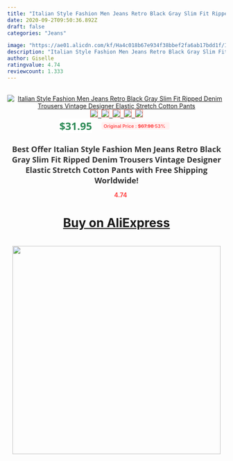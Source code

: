 ```yaml
---
title: "Italian Style Fashion Men Jeans Retro Black Gray Slim Fit Ripped Denim Trousers Vintage Designer Elastic Stretch Cotton Pants"
date: 2020-09-2T09:50:36.892Z
draft: false
categories: "Jeans"

image: "https://ae01.alicdn.com/kf/Ha4c018b67e934f38bbef2fa6ab17bdd1f/Italian-Style-Fashion-Men-Jeans-Retro-Black-Gray-Slim-Fit-Ripped-Denim-Trousers-Vintage-Designer-Elastic.jpg"
description: "Italian Style Fashion Men Jeans Retro Black Gray Slim Fit Ripped Denim Trousers Vintage Designer Elastic Stretch Cotton Pants"
author: Giselle
ratingvalue: 4.74
reviewcount: 1.333
---
```

<br>
<div style="text-align: center;">
<a href="https://s.click.aliexpress.com/e/_9IravX" target="_blank" rel="nofollow noopener noreferrer"><img alt="Italian Style Fashion Men Jeans Retro Black Gray Slim Fit Ripped Denim Trousers Vintage Designer Elastic Stretch Cotton Pants" class="magnifier-image" src="https://ae01.alicdn.com/kf/Ha4c018b67e934f38bbef2fa6ab17bdd1f/Italian-Style-Fashion-Men-Jeans-Retro-Black-Gray-Slim-Fit-Ripped-Denim-Trousers-Vintage-Designer-Elastic.jpg_640x640.jpg">
<br>
<img style="border:1px solid salmon" src="https://ae01.alicdn.com/kf/Ha4c018b67e934f38bbef2fa6ab17bdd1f/Italian-Style-Fashion-Men-Jeans-Retro-Black-Gray-Slim-Fit-Ripped-Denim-Trousers-Vintage-Designer-Elastic.jpg_120x120.jpg">&nbsp;&nbsp;<img style="border:1px solid salmon" src="https://ae01.alicdn.com/kf/H4b86295ef5c14a80b92c2f79e1ced1d45/Italian-Style-Fashion-Men-Jeans-Retro-Black-Gray-Slim-Fit-Ripped-Denim-Trousers-Vintage-Designer-Elastic.jpg_120x120.jpg">&nbsp;&nbsp;<img style="border:1px solid salmon" src="https://ae01.alicdn.com/kf/H949035d52a084ba5a1e89605299ccbf4t/Italian-Style-Fashion-Men-Jeans-Retro-Black-Gray-Slim-Fit-Ripped-Denim-Trousers-Vintage-Designer-Elastic.jpg_120x120.jpg">&nbsp;&nbsp;<img style="border:1px solid salmon" src="https://ae01.alicdn.com/kf/Hededa265639140f6aa1b332c209b69afM/Italian-Style-Fashion-Men-Jeans-Retro-Black-Gray-Slim-Fit-Ripped-Denim-Trousers-Vintage-Designer-Elastic.jpg_120x120.jpg">&nbsp;&nbsp;<img style="border:1px solid salmon" src="https://ae01.alicdn.com/kf/H1023fc4642d548d69ac8391a2e3d74e8t/Italian-Style-Fashion-Men-Jeans-Retro-Black-Gray-Slim-Fit-Ripped-Denim-Trousers-Vintage-Designer-Elastic.jpg_120x120.jpg"></a></div><br0>
<div style="text-align: center;"><span style="background-color: white; border: 0px; box-sizing: border-box; color: seagreen; display: inline-block; font-family: &quot;open sans&quot; , &quot;arial&quot; , &quot;helvetica&quot; , sans-serif , &quot;heiti&quot;; font-size: 24px; font-stretch: inherit; font-weight: 700; line-height: inherit; margin: 0px 10px 0px 0px; padding: 0px; vertical-align: middle;">$31.95 </span>
<span style="background: rgb(255 , 241 , 241); border-radius: 3px; border: 0px; box-sizing: border-box; color: #ff4747; display: inline-block; font-family: inherit; font-size: 12px; font-stretch: inherit; font-style: inherit; font-variant: inherit; font-weight: 600; line-height: inherit; margin: 0px; padding: 2px 5px; transform: scale(0.9); vertical-align: middle;">Original Price : <b style="text-decoration: line-through;">$67.98 </b> 53%&nbsp;&nbsp;</span></div>
<h1 style="color: #333333; display: inline-block; font-family: &quot;open sans&quot; , &quot;arial&quot; , &quot;helvetica&quot; , sans-serif , &quot;heiti&quot;; font-size: 18px; font-stretch: inherit; font-weight: 700; text-align: center;">Best Offer Italian Style Fashion Men Jeans Retro Black Gray Slim Fit Ripped Denim Trousers Vintage Designer Elastic Stretch Cotton Pants with Free Shipping Worldwide!</h1>
<div style="color: #ff4747; text-align: center;">
<img src="https://4.bp.blogspot.com/-M0ZcTcb-5uY/XleCXlxnR4I/AAAAAAAAAEc/OrjgMkXV1oMQFaCRZj5HQwOCBcu3w1FegCPcBGAYYCw/s1600/star.png" style="height: 15px;">&nbsp;<b>4.74</b></div>
<div class="button_cont" align="center"><a class="buynow_a" href="https://s.click.aliexpress.com/e/_9IravX" target="_blank" rel="nofollow noopener noreferrer"><H1>Buy on AliExpress</H1></a></div><br>
<div class="separator" style="clear: both; text-align: center;">
<img src="https://lh3.googleusercontent.com/-pTy5HemUv9M/XlePHvY0dAI/AAAAAAAAAE4/0nX5iRUoIWY8eMW9Dpxeirr157OZliDIgCLcBGAsYHQ/s1600/badge.gif" width="480">
</div>
